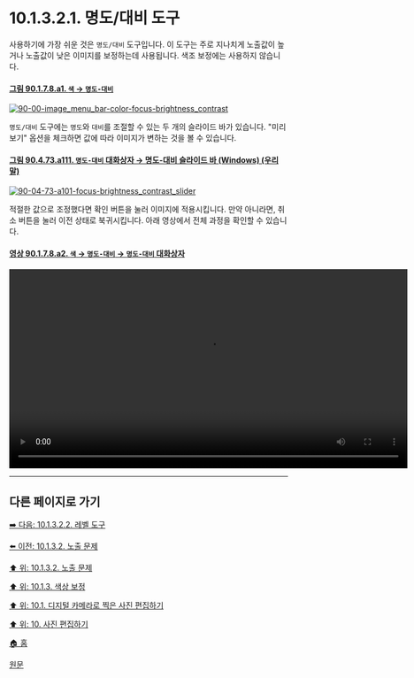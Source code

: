 # 10.1.3.2.1. 명도/대비 도구
사용하기에 가장 쉬운 것은 `명도/대비` 도구입니다. 이 도구는 주로 지나치게 노출값이 높거나 노출값이 낮은 이미지를 보정하는데 사용됩니다. 색조 보정에는 사용하지 않습니다. 

#### [그림 90.1.7.8.a1. `색` → `명도-대비`](https://wonder13662.github.io/gimp/2.10.36_ko/90-01-07-colorsx-08-brightness_contrast.html#%EA%B7%B8%EB%A6%BC-90178a1-%EC%83%89--%EB%AA%85%EB%8F%84-%EB%8C%80%EB%B9%84)
[![90-00-image_menu_bar-color-focus-brightness_contrast](https://github.com/wonder13662/gimp/assets/15767104/1e472d06-319e-469c-b8e4-ea8b23a1efac)](https://wonder13662.github.io/gimp/2.10.36_ko/90-01-07-colorsx-08-brightness_contrast.html#%EA%B7%B8%EB%A6%BC-90178a1-%EC%83%89--%EB%AA%85%EB%8F%84-%EB%8C%80%EB%B9%84)

`명도/대비` 도구에는 `명도`와 `대비`를 조절할 수 있는 두 개의 슬라이드 바가 있습니다. "미리보기" 옵션을 체크하면 값에 따라 이미지가 변하는 것을 볼 수 있습니다.

#### [그림 90.4.73.a111. `명도-대비` 대화상자 → 명도-대비 슬라이드 바 (Windows) (우리말)]()
[![90-04-73-a101-focus-brightness_contrast_slider](https://github.com/wonder13662/gimp/assets/15767104/b6105699-b69f-41f6-a6c0-6a013ba0fea5)]()

적절한 값으로 조정했다면 확인 버튼을 눌러 이미지에 적용시킵니다. 만약 아니라면, 취소 버튼을 눌러 이전 상태로 북귀시킵니다. 아래 영상에서 전체 과정을 확인할 수 있습니다.

#### [영상 90.1.7.8.a2. `색` → `명도-대비` → `명도-대비` 대화상자]()
<video controls="controls" width="720" src="https://github.com/wonder13662/gimp/assets/15767104/18eaf87c-5b0c-4aae-9484-62fd9cbc02bd"></video>

***

## 다른 페이지로 가기

[➡️ 다음: 10.1.3.2.2. 레벨 도구](./10-01-working-with-digital-camera-photosx-03-improving_colorsx-02-exposure_problemsx-02-level.md)

[⬅️ 이전: 10.1.3.2. 노출 문제](./10-01-working-with-digital-camera-photosx-03-improving_colorsx-02-exposure_problems.md)

[⬆️ 위: 10.1.3.2. 노출 문제](./10-01-working-with-digital-camera-photosx-03-improving_colorsx-02-exposure_problems.md)

[⬆️ 위: 10.1.3. 색상 보정](./10-01-working-with-digital-camera-photosx-03-improving_colors.md)

[⬆️ 위: 10.1. 디지털 카메라로 찍은 사진 편집하기](./10-01-working-with-digital-camera-photos.md)

[⬆️ 위: 10. 사진 편집하기](./10-00-enhancing-photographs.md)

[🏠 홈](./00-home.md)

[원문](https://docs.gimp.org/2.10/ko/gimp-imaging-photos.html#gimp-using-photography-colors)
